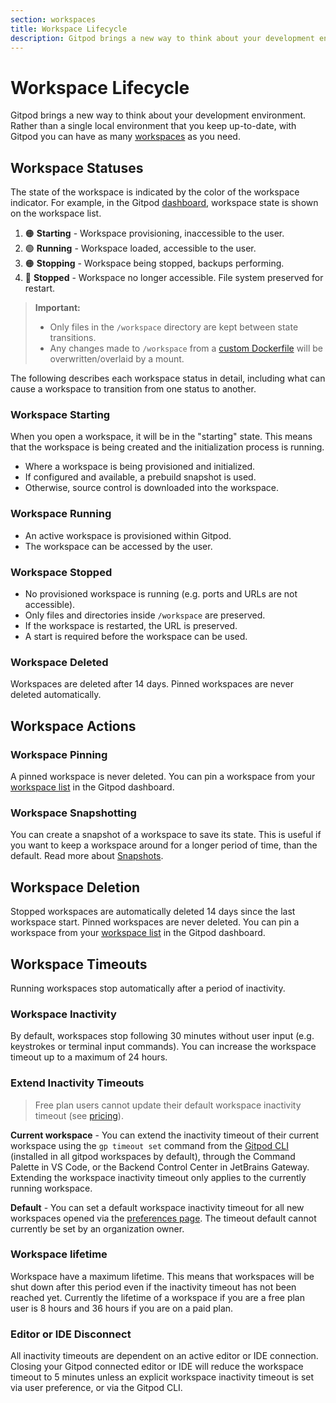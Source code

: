 ```yaml
---
section: workspaces
title: Workspace Lifecycle
description: Gitpod brings a new way to think about your development environment. Rather than a single local environment that you keep up-to-date, with Gitpod you can have as many workspaces as you need. This page describes the lifecycle of a Gitpod workspace.
---
```


<script context="module">
  export const prerender = true;
</script>

# Workspace Lifecycle

Gitpod brings a new way to think about your development environment. Rather than a single local environment that you keep up-to-date, with Gitpod you can have as many [workspaces](/docs/configure/workspaces) as you need.

## Workspace Statuses

The state of the workspace is indicated by the color of the workspace indicator. For example, in the Gitpod [dashboard](https://gitpod.io/workspaces), workspace state is shown on the workspace list.

1. 🟠 **Starting** - Workspace provisioning, inaccessible to the user.
2. 🟢 **Running** - Workspace loaded, accessible to the user.
3. 🟠 **Stopping** - Workspace being stopped, backups performing.
4. 🔴 **Stopped** - Workspace no longer accessible. File system preserved for restart.

> **Important:**
>
> - Only files in the `/workspace` directory are kept between state transitions.
> - Any changes made to `/workspace` from a [custom Dockerfile](/docs/configure/workspaces/workspace-image#use-a-custom-dockerfile) will be overwritten/overlaid by a mount.

The following describes each workspace status in detail, including what can cause a workspace to transition from one status to another.

### Workspace Starting

When you open a workspace, it will be in the "starting" state. This means that the workspace is being created and the initialization process is running.

- Where a workspace is being provisioned and initialized.
- If configured and available, a prebuild snapshot is used.
- Otherwise, source control is downloaded into the workspace.

### Workspace Running

- An active workspace is provisioned within Gitpod.
- The workspace can be accessed by the user.

### Workspace Stopped

- No provisioned workspace is running (e.g. ports and URLs are not accessible).
- Only files and directories inside `/workspace` are preserved.
- If the workspace is restarted, the URL is preserved.
- A start is required before the workspace can be used.

### Workspace Deleted

Workspaces are deleted after 14 days. Pinned workspaces are never deleted automatically.

## Workspace Actions

### Workspace Pinning

A pinned workspace is never deleted. You can pin a workspace from your [workspace list](https://gitpod.io/workspaces/) in the Gitpod dashboard.

### Workspace Snapshotting

You can create a snapshot of a workspace to save its state. This is useful if you want to keep a workspace around for a longer period of time, than the default. Read more about [Snapshots](/docs/configure/workspaces/collaboration).

## Workspace Deletion

Stopped workspaces are automatically deleted 14 days since the last workspace start. Pinned workspaces are never deleted. You can pin a workspace from your [workspace list](https://gitpod.io/workspaces/) in the Gitpod dashboard.

## Workspace Timeouts

Running workspaces stop automatically after a period of inactivity.

### Workspace Inactivity

By default, workspaces stop following 30 minutes without user input (e.g. keystrokes or terminal input commands). You can increase the workspace timeout up to a maximum of 24 hours.

### Extend Inactivity Timeouts

> Free plan users cannot update their default workspace inactivity timeout (see [pricing](https://www.gitpod.io/pricing)).

**Current workspace** - You can extend the inactivity timeout of their current workspace using the `gp timeout set` command from the [Gitpod CLI](/docs/references/gitpod-cli) (installed in all gitpod workspaces by default), through the Command Palette in VS Code, or the Backend Control Center in JetBrains Gateway. Extending the workspace inactivity timeout only applies to the currently running workspace.

**Default** - You can set a default workspace inactivity timeout for all new workspaces opened via the [preferences page](https://gitpod.io/preferences). The timeout default cannot currently be set by an organization owner.

### Workspace lifetime

Workspace have a maximum lifetime. This means that workspaces will be shut down after this period even if the inactivity timeout has not been reached yet. Currently the lifetime of a workspace if you are a free plan user is 8 hours and 36 hours if you are on a paid plan.

### Editor or IDE Disconnect

All inactivity timeouts are dependent on an active editor or IDE connection. Closing your Gitpod connected editor or IDE will reduce the workspace timeout to 5 minutes unless an explicit workspace inactivity timeout is set via user preference, or via the Gitpod CLI.
